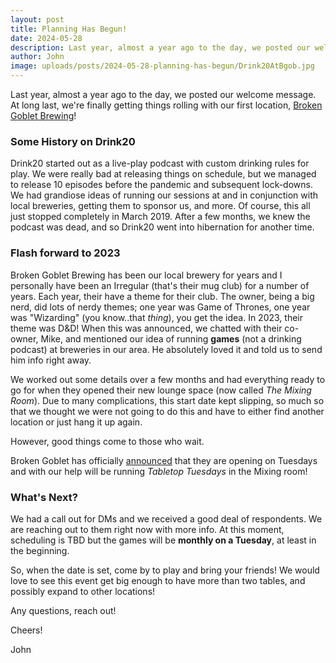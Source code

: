 ```yaml
---
layout: post
title: Planning Has Begun!
date: 2024-05-28
description: Last year, almost a year ago to the day, we posted our welcome message. At long last, we're finally getting things rolling with our first location, Broken Goblet Brewing!
author: John
image: uploads/posts/2024-05-28-planning-has-begun/Drink20AtBgob.jpg
---
```


Last year, almost a year ago to the day, we posted our welcome message. At long last, we're finally getting things rolling with our first location, [Broken Goblet Brewing](https://brokengoblet.com)!

### Some History on Drink20

Drink20 started out as a live-play podcast with custom drinking rules for play. We were really bad at releasing things on schedule, but we managed to release 10 episodes before the pandemic and subsequent lock-downs. We had grandiose ideas of running our sessions at and in conjunction with local breweries, getting them to sponsor us, and more. Of course, this all just stopped completely in March 2019. After a few months, we knew the podcast was dead, and so Drink20 went into hibernation for another time.

### Flash forward to 2023

Broken Goblet Brewing has been our local brewery for years and I personally have been an Irregular (that's their mug club) for a number of years. Each year, their have a theme for their club. The owner, being a big nerd, did lots of nerdy themes; one year was Game of Thrones, one year was "Wizarding" (you know..that *thing*), you get the idea. In 2023, their theme was D&D! When this was announced, we chatted with their co-owner, Mike, and mentioned our idea of running **games** (not a drinking podcast) at breweries in our area. He absolutely loved it and told us to send him info right away.

We worked out some details over a few months and had everything ready to go for when they opened their new lounge space (now called *The Mixing Room*). Due to many complications, this start date kept slipping, so much so that we thought we were not going to do this and have to either find another location or just hang it up again.

However, good things come to those who wait.

Broken Goblet has officially [announced](https://www.facebook.com/BrokenGoblet/posts/pfbid02k7HcnzHXZk78Y8AdHjk13S2mmRYk3NKNh6xDF1HFfjga4sZZYpdt22jcXYGPy9nPl) that they are opening on Tuesdays and with our help will be running *Tabletop Tuesdays* in the Mixing room!

### What's Next?

We had a call out for DMs and we received a good deal of respondents. We are reaching out to them right now with more info. At this moment, scheduling is TBD but the games will be **monthly on a Tuesday**, at least in the beginning.

So, when the date is set, come by to play and bring your friends! We would love to see this event get big enough to have more than two tables, and possibly expand to other locations!

Any questions, reach out!

Cheers!
<p class="intro"><span class="dropcap">J</span>ohn</p>
